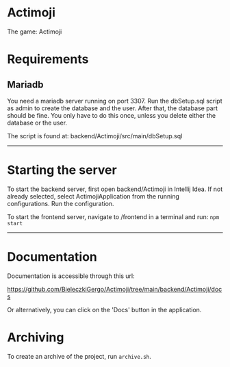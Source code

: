 # Actimoji
The game: Actimoji

# Requirements

## Mariadb

You need a mariadb server running on port 3307. Run the dbSetup.sql script as
admin to create the database and the user. After that, the database part should
be fine. You only have to do this once, unless you delete either the database
or the user.

The script is found at: backend/Actimoji/src/main/dbSetup.sql

---

# Starting the server

To start the backend server, first open backend/Actimoji in Intellij Idea. If
not already selected, select ActimojiApplication from the running
configurations. Run the configuration.

To start the frontend server, navigate to /frontend in a terminal and run:
`npm start`

---

# Documentation

Documentation is accessible through this url:

https://github.com/BieleczkiGergo/Actimoji/tree/main/backend/Actimoji/docs

Or alternatively, you can click on the 'Docs' button in the application.

# Archiving

To create an archive of the project, run `archive.sh`.

